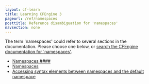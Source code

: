 ```yaml
---
layout: cf-learn
title: Learning CFEngine 3
pageurl: /ref/namespaces
posttitle: Reference disambiguation for 'namespaces'
navsection: none
---
```


The term 'namespaces' could refer to several sections in the documentation. Please choose one below, or
[search the CFEngine documentation for 'namespaces'](http://docs.cfengine.com/latest/search.html?q=namespaces).

- [Namespaces \#\#\#\#](http://docs.cfengine.com/latest/guide-glossary.html#namespaces-####)
- [Namespaces](http://docs.cfengine.com/latest/guide-language-concepts-namespaces.html#namespaces)
- [Accessing syntax elements between namespaces and the default namespace](http://docs.cfengine.com/latest/guide-language-concepts-namespaces.html#accessing-syntax-elements-between-namespaces-and-the-default-namespace)
